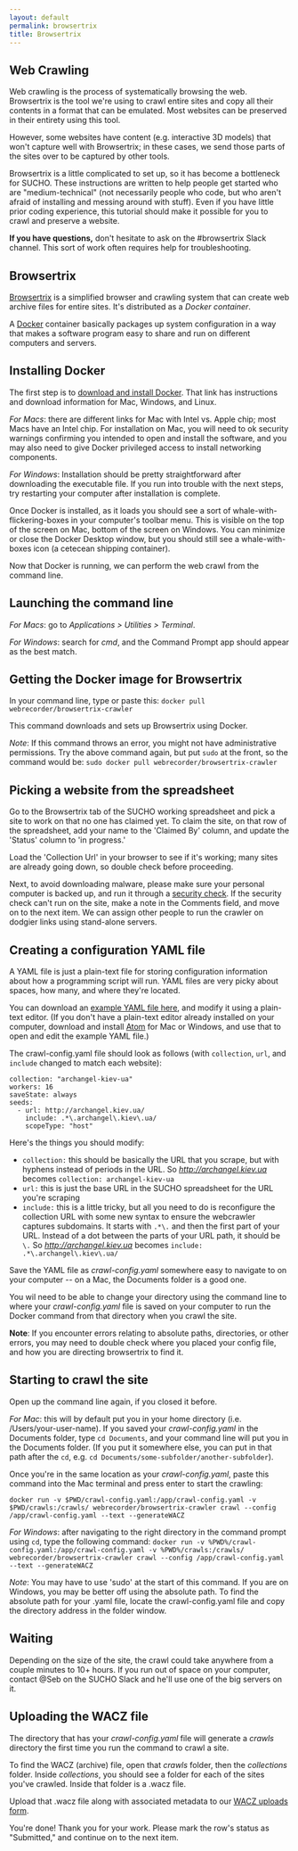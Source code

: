 ```yaml
---
layout: default
permalink: browsertrix
title: Browsertrix
---
```


## Web Crawling 

Web crawling is the process of systematically browsing the web. Browsertrix is the tool we're using  to crawl entire sites and copy all their contents in a format that can be emulated. Most websites can be preserved in their entirety using this tool.

However, some websites have content (e.g. interactive 3D models) that won't capture well with Browsertrix; in these cases, we send those parts of the sites over to be captured by other tools. 

Browsertrix is a little complicated to set up, so it has become a bottleneck for SUCHO. These instructions are written to help people get started who are "medium-technical" (not necessarily people who code, but who aren't afraid of installing and messing around with stuff). Even if you have little prior coding experience, this tutorial should make it possible for you to crawl and preserve a website. 

**If you have questions,** don't hesitate to ask on the #browsertrix Slack channel. This sort of work often requires help for troubleshooting.

## Browsertrix
[Browsertrix](https://github.com/webrecorder/browsertrix-crawler) is a simplified browser and crawling system that can create web archive files for entire sites. It's distributed as a *Docker container*. 

A [Docker](https://www.docker.com/) container basically packages up system configuration in a way that makes a software program easy to share and run on different computers and servers.

## Installing Docker

The first step is to [download and install Docker](https://docs.docker.com/get-docker/). That link has instructions and download information for Mac, Windows, and Linux. 

*For Macs*: there are different links for Mac with Intel vs. Apple chip; most Macs have an Intel chip. For installation on Mac, you will need to ok security warnings confirming you intended to open and install the software, and you may also need to give Docker privileged access to install networking components.

*For Windows*: Installation should be pretty straightforward after downloading the executable file. If you run into trouble with the next steps, try restarting your computer after installation is complete.

Once Docker is installed, as it loads you should see a sort of whale-with-flickering-boxes in your computer's toolbar menu. This is visible on the top of the screen on Mac, bottom of the screen on Windows. You can minimize or close the Docker Desktop window, but you should still see a whale-with-boxes icon (a cetecean shipping container). 

Now that Docker is running, we can perform the web crawl from the command line.

## Launching the command line
*For Macs*: go to *Applications > Utilities > Terminal*.

*For Windows*: search for *cmd*, and the Command Prompt app should appear as the best match.

## Getting the Docker image for Browsertrix

In your command line, type or paste this:
`docker pull webrecorder/browsertrix-crawler`

This command downloads and sets up Browsertrix using Docker.

*Note*: If this command throws an error, you might not have administrative permissions. Try the above command again, but put `sudo` at the front, so the command would be: `sudo docker pull webrecorder/browsertrix-crawler`

## Picking a website from the spreadsheet
Go to the Browsertrix tab of the SUCHO working spreadsheet and pick a site to work on that no one has claimed yet. To claim the site, on that row of the spreadsheet, add your name to the 'Claimed By' column, and update the 'Status' column to 'in progress.' 

Load the 'Collection Url' in your browser to see if it's working; many sites are already going down, so double check before proceeding. 

Next, to avoid downloading malware, please make sure your personal computer is backed up, and run it through a [security check](https://sitecheck.sucuri.net/). If the security check can't run on the site, make a note in the Comments field, and move on to the next item. We can assign other people to run the crawler on dodgier links using stand-alone servers.

## Creating a configuration YAML file
A YAML file is just a plain-text file for storing configuration information about how a programming script will run. YAML files are very picky about spaces, how many, and where they're located. 

You can download an [example YAML file here](crawl-config.yaml), and modify it using a plain-text editor. (If you don't have a plain-text editor already installed on your computer, download and install [Atom](https://atom.io/) for Mac or Windows, and use that to open and edit the example YAML file.)

The crawl-config.yaml file should look as follows (with `collection`, `url`, and `include` changed to match each website): 

```
collection: "archangel-kiev-ua"
workers: 16
saveState: always
seeds:
  - url: http://archangel.kiev.ua/
    include: .*\.archangel\.kiev\.ua/
    scopeType: "host"
```

Here's the things you should modify:

* `collection:` this should be basically the URL that you scrape, but with hyphens instead of periods in the URL. So *http://archangel.kiev.ua* becomes `collection: archangel-kiev-ua`
* `url:` this is just the base URL in the SUCHO spreadsheet for the URL you're scraping
* `include:` this is a little tricky, but all you need to do is reconfigure the collection URL with some new syntax to ensure the webcrawler captures subdomains. It starts with `.*\.` and then the first part of your URL. Instead of a dot between the parts of your URL path, it should be `\.` So *http://archangel.kiev.ua* becomes `include: .*\.archangel\.kiev\.ua/`

Save the YAML file as *crawl-config.yaml* somewhere easy to navigate to on your computer -- on a Mac, the Documents folder is a good one. 

You wil need to be able to change your directory using the command line to where your *crawl-config.yaml* file is saved on your computer to run the Docker command from that directory when you crawl the site.

**Note**: If you encounter errors relating to absolute paths, directories, or other errors, you may need to double check where you placed your config file, and how you are directing browsertrix to find it.

## Starting to crawl the site
Open up the command line again, if you closed it before. 

*For Mac*: this will by default put you in your home directory (i.e. /Users/your-user-name). If you saved your *crawl-config.yaml* in the Documents folder, type `cd Documents`, and your command line will put you in the Documents folder. (If you put it somewhere else, you can put in that path after the `cd`, e.g. `cd Documents/some-subfolder/another-subfolder`).

Once you're in the same location as your *crawl-config.yaml*, paste this command into the Mac terminal and press enter to start the crawling:

`docker run -v $PWD/crawl-config.yaml:/app/crawl-config.yaml -v $PWD/crawls:/crawls/ webrecorder/browsertrix-crawler crawl --config /app/crawl-config.yaml --text --generateWACZ`

*For Windows*: after navigating to the right directory in the command prompt using `cd`, type the following command:
`docker run -v %PWD%/crawl-config.yaml:/app/crawl-config.yaml -v %PWD%/crawls:/crawls/ webrecorder/browsertrix-crawler crawl --config /app/crawl-config.yaml --text --generateWACZ`

*Note*: You may have to use 'sudo' at the start of this command. If you are on Windows, you may be better off using the absolute path. To find the absolute path for your .yaml file, locate the crawl-config.yaml file and copy the directory address in the folder window.

## Waiting
Depending on the size of the site, the crawl could take anywhere from a couple minutes to 10+ hours. If you run out of space on your computer, contact @Seb on the SUCHO Slack and he'll use one of the big servers on it.

## Uploading the WACZ file
The directory that has your *crawl-config.yaml* file will generate a *crawls* directory the first time you run the command to crawl a site. 

To find the WACZ (archive) file, open that *crawls* folder, then the *collections* folder. Inside *collections*, you should see a folder for each of the sites you've crawled. Inside that folder is a .wacz file.

Upload that .wacz file along with associated metadata to our [WACZ uploads form](https://forms.gle/N18MxWgoHtPB2xpz8).

You're done! Thank you for your work. Please mark the row's status as "Submitted," and continue on to the next item.
